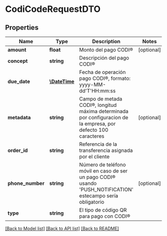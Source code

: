 # CodiCodeRequestDTO

## Properties
Name | Type | Description | Notes
------------ | ------------- | ------------- | -------------
**amount** | **float** | Monto del pago CODI® | [optional] 
**concept** | **string** | Descripción del pago CODI® | 
**due_date** | [**\DateTime**](\DateTime.md) | Fecha de operación pago CODI®, formato: yyyy-MM-dd&#x27;T&#x27;HH:mm:ss | 
**metadata** | **string** | Campo de metada CODI®, longitud máxima determinada por configuracion de la empresa, por defecto 100 caracteres | [optional] 
**order_id** | **string** | Referencia de la transferencia asignada por el cliente | 
**phone_number** | **string** | Número de teléfono móvil en caso de ser un pago CODI® usando &#x27;PUSH_NOTIFICATION&#x27; estecampo sería obligatorio | [optional] 
**type** | **string** | El tipo de código QR para pago con CODI® | 

[[Back to Model list]](../../README.md#documentation-for-models) [[Back to API list]](../../README.md#documentation-for-api-endpoints) [[Back to README]](../../README.md)

